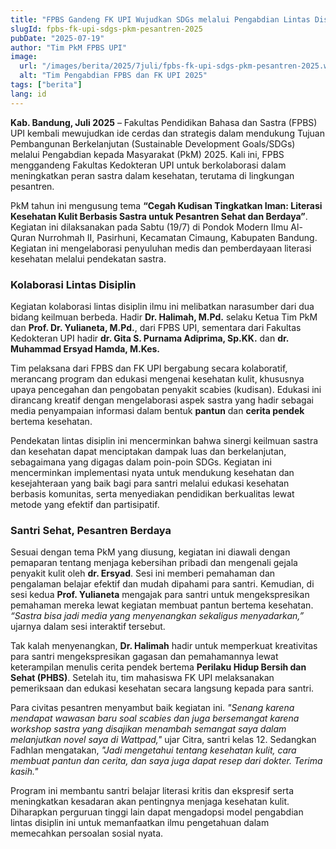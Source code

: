 ```yaml
---
title: "FPBS Gandeng FK UPI Wujudkan SDGs melalui Pengabdian Lintas Disiplin Ilmu"
slugId: fpbs-fk-upi-sdgs-pkm-pesantren-2025
pubDate: "2025-07-19"
author: "Tim PkM FPBS UPI"
image:
  url: "/images/berita/2025/7juli/fpbs-fk-upi-sdgs-pkm-pesantren-2025.webp"
  alt: "Tim Pengabdian FPBS dan FK UPI 2025"
tags: ["berita"]
lang: id
---
```


**Kab. Bandung, Juli 2025** – Fakultas Pendidikan Bahasa dan Sastra (FPBS) UPI kembali mewujudkan ide cerdas dan strategis dalam mendukung Tujuan Pembangunan Berkelanjutan (Sustainable Development Goals/SDGs) melalui Pengabdian kepada Masyarakat (PkM) 2025. Kali ini, FPBS menggandeng Fakultas Kedokteran UPI untuk berkolaborasi dalam meningkatkan peran sastra dalam kesehatan, terutama di lingkungan pesantren.

PkM tahun ini mengusung tema **“Cegah Kudisan Tingkatkan Iman: Literasi Kesehatan Kulit Berbasis Sastra untuk Pesantren Sehat dan Berdaya”**. Kegiatan ini dilaksanakan pada Sabtu (19/7) di Pondok Modern Ilmu Al-Quran Nurrohmah II, Pasirhuni, Kecamatan Cimaung, Kabupaten Bandung. Kegiatan ini mengelaborasi penyuluhan medis dan pemberdayaan literasi kesehatan melalui pendekatan sastra.

### Kolaborasi Lintas Disiplin

Kegiatan kolaborasi lintas disiplin ilmu ini melibatkan narasumber dari dua bidang keilmuan berbeda. Hadir **Dr. Halimah, M.Pd.** selaku Ketua Tim PkM dan **Prof. Dr. Yulianeta, M.Pd.**, dari FPBS UPI, sementara dari Fakultas Kedokteran UPI hadir **dr. Gita S. Purnama Adiprima, Sp.KK.** dan **dr. Muhammad Ersyad Hamda, M.Kes.**

Tim pelaksana dari FPBS dan FK UPI bergabung secara kolaboratif, merancang program dan edukasi mengenai kesehatan kulit, khususnya upaya pencegahan dan pengobatan penyakit scabies (kudisan). Edukasi ini dirancang kreatif dengan mengelaborasi aspek sastra yang hadir sebagai media penyampaian informasi dalam bentuk **pantun** dan **cerita pendek** bertema kesehatan.

Pendekatan lintas disiplin ini mencerminkan bahwa sinergi keilmuan sastra dan kesehatan dapat menciptakan dampak luas dan berkelanjutan, sebagaimana yang digagas dalam poin-poin SDGs. Kegiatan ini mencerminkan implementasi nyata untuk mendukung kesehatan dan kesejahteraan yang baik bagi para santri melalui edukasi kesehatan berbasis komunitas, serta menyediakan pendidikan berkualitas lewat metode yang efektif dan partisipatif.

### Santri Sehat, Pesantren Berdaya

Sesuai dengan tema PkM yang diusung, kegiatan ini diawali dengan pemaparan tentang menjaga kebersihan pribadi dan mengenali gejala penyakit kulit oleh **dr. Ersyad**. Sesi ini memberi pemahaman dan pengalaman belajar efektif dan mudah dipahami para santri. Kemudian, di sesi kedua **Prof. Yulianeta** mengajak para santri untuk mengekspresikan pemahaman mereka lewat kegiatan membuat pantun bertema kesehatan. *“Sastra bisa jadi media yang menyenangkan sekaligus menyadarkan,”* ujarnya dalam sesi interaktif tersebut.

Tak kalah menyenangkan, **Dr. Halimah** hadir untuk memperkuat kreativitas para santri mengekspresikan gagasan dan pemahamannya lewat keterampilan menulis cerita pendek bertema **Perilaku Hidup Bersih dan Sehat (PHBS)**. Setelah itu, tim mahasiswa FK UPI melaksanakan pemeriksaan dan edukasi kesehatan secara langsung kepada para santri.

Para civitas pesantren menyambut baik kegiatan ini. *"Senang karena mendapat wawasan baru soal scabies dan juga bersemangat karena workshop sastra yang disajikan menambah semangat saya dalam melanjutkan novel saya di Wattpad,"* ujar Citra, santri kelas 12. Sedangkan Fadhlan mengatakan, *"Jadi mengetahui tentang kesehatan kulit, cara membuat pantun dan cerita, dan saya juga dapat resep dari dokter. Terima kasih."*

Program ini membantu santri belajar literasi kritis dan ekspresif serta meningkatkan kesadaran akan pentingnya menjaga kesehatan kulit. Diharapkan perguruan tinggi lain dapat mengadopsi model pengabdian lintas disiplin ini untuk memanfaatkan ilmu pengetahuan dalam memecahkan persoalan sosial nyata.
